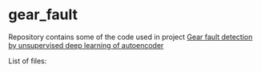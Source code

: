 # gear_fault

Repository contains some of the code used in project <a href="https://mbatsch.github.io/portfolio/autoencoder.html">Gear fault detection by unsupervised deep learning of autoencoder</a>

List of files:


